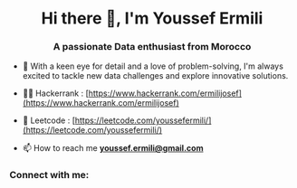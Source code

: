 <h1 align="center">Hi there 👋, I'm Youssef Ermili</h1>
<h3 align="center">A passionate Data enthusiast from Morocco</h3>

- 🔭 With a keen eye for detail and a love of problem-solving, I'm always excited to tackle new data challenges and explore innovative solutions.

- 👨‍💻 Hackerrank : [https://www.hackerrank.com/ermilijosef](https://www.hackerrank.com/ermilijosef)

- 📝 Leetcode : [https://leetcode.com/youssefermili/](https://leetcode.com/youssefermili/)

- 📫 How to reach me **youssef.ermili@gmail.com**

<h3 align="left">Connect with me:</h3>
<p align="left">
</p>
